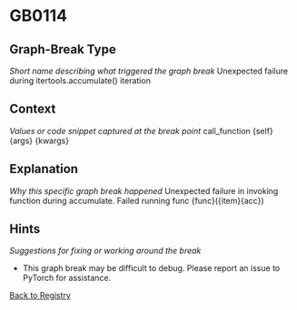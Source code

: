 # GB0114

## Graph-Break Type
*Short name describing what triggered the graph break*
Unexpected failure during itertools.accumulate() iteration

## Context
*Values or code snippet captured at the break point*
call_function {self} {args} {kwargs}

## Explanation
*Why this specific graph break happened*
Unexpected failure in invoking function during accumulate. Failed running func {func}({item}{acc})

## Hints
*Suggestions for fixing or working around the break*
- This graph break may be difficult to debug. Please report an issue to PyTorch for assistance.



[Back to Registry](../index.md)
